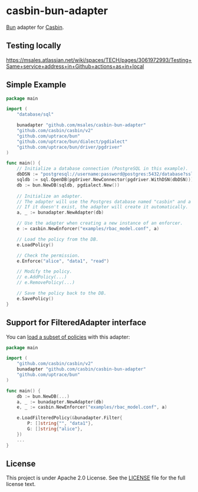 # casbin-bun-adapter

[Bun](https://bun.uptrace.dev) adapter for [Casbin](https://github.com/casbin/casbin).


## Testing locally
https://msales.atlassian.net/wiki/spaces/TECH/pages/3061972993/Testing+Same+service+address+in+Github+actions+as+in+local


## Simple Example

```go
package main

import (
	"database/sql"

	bunadapter "github.com/msales/casbin-bun-adapter"
	"github.com/casbin/casbin/v2"
	"github.com/uptrace/bun"
	"github.com/uptrace/bun/dialect/pgdialect"
	"github.com/uptrace/bun/driver/pgdriver"
)

func main() {
	// Initialize a database connection (PostgreSQL in this example).
	dbDSN := "postgresql://username:password@postgres:5432/database?sslmode=disable"
	sqldb := sql.OpenDB(pgdriver.NewConnector(pgdriver.WithDSN(dbDSN)))
	db := bun.NewDB(sqldb, pgdialect.New())
	
	// Initialize an adapter.
	// The adapter will use the Postgres database named "casbin" and a table named "casbin_rule".
	// If it doesn't exist, the adapter will create it automatically.
	a, _ := bunadapter.NewAdapter(db)

	// Use the adapter when creating a new instance of an enforcer.
	e := casbin.NewEnforcer("examples/rbac_model.conf", a)

	// Load the policy from the DB.
	e.LoadPolicy()

	// Check the permission.
	e.Enforce("alice", "data1", "read")

	// Modify the policy.
	// e.AddPolicy(...)
	// e.RemovePolicy(...)

	// Save the policy back to the DB.
	e.SavePolicy()
}
```

## Support for FilteredAdapter interface

You can [load a subset of policies](https://casbin.org/docs/en/policy-subset-loading) with this adapter:

```go
package main

import (
	"github.com/casbin/casbin/v2"
	bunadapter "github.com/casbin/casbin-bun-adapter"
	"github.com/uptrace/bun"
)

func main() {
	db := bun.NewDB(...)
	a, _ := bunadapter.NewAdapter(db)
	e, _ := casbin.NewEnforcer("examples/rbac_model.conf", a)

	e.LoadFilteredPolicy(&bunadapter.Filter{
		P: []string{"", "data1"},
		G: []string{"alice"},
	})
	...
}
```

## License

This project is under Apache 2.0 License. See the [LICENSE](LICENSE) file for the full license text.
